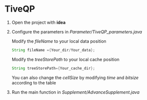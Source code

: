 # TiveQP
1. Open the project with **idea**
2. Configure the parameters in *Parameter/TiveQP_parameters.java*

   Modify the *fileName* to your local data position
   
    ```java
    String fileName ={Your_dir/Your_data};
    ```
    
    Modify the *treeStorePath* to your local cache position
    
    ```java
    String treeStorePath={Your_cache_dir};
    ```
    
    You can also change the *cellSize* by modifying *time* and *bitsize* according to the table
    
    
3. Run the main function in *Supplement/AdvanceSupplement.java*

